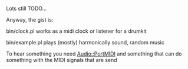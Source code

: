 Lots still TODO...

Anyway, the gist is: 

bin/clock.pl works as a midi clock or listener for a drumkit

bin/example.pl plays (mostly) harmonically sound, random music

To hear something you need [Audio::PortMIDI](http://https://github.com/jonathanstowe/Audio-PortMIDI) and something that can do something with the MIDI signals that are send

